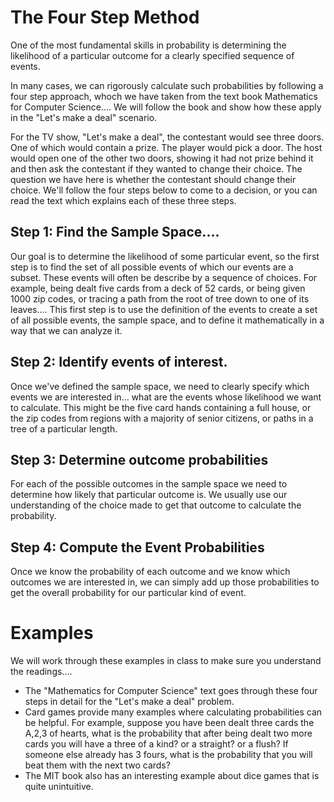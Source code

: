 # The Four Step Method

One of the most fundamental skills in probability is determining the likelihood of a particular outcome for a clearly specified sequence of events.

In many cases, we can rigorously calculate such probabilities by following a four step approach, whoch we have taken from the text book Mathematics for Computer Science....
We will follow the book and show how these apply in the "Let's make a deal" scenario.

For the TV show,  "Let's make a deal", the contestant would see three doors. One of which would contain a prize. The player would pick a door.
The host would open one of the other two doors, showing it had not prize behind it and then ask the contestant if they wanted to change their choice.
The question we have here is whether the contestant should change their choice.  We'll follow the four steps below to come to a decision, or you can read
the text which explains each of these three steps.

## Step 1: Find the Sample Space....
Our goal is to determine the likelihood of some particular event, so the first step is to find the set of all possible events of which our events are a subset.
These events will often be describe by a sequence of choices. For example, being dealt five cards from a deck of 52 cards, or being given 1000 zip codes, or tracing a path
from the root of tree down to one of its leaves.... This first step is to use the definition of the events to create a set of all possible events, the sample space, 
and to define it mathematically in a way that we can analyze it.

## Step 2: Identify events of interest.
Once we've defined the sample space, we need to clearly specify which events we are interested in... what are the events whose likelihood we want to calculate.
This might be the five card hands containing a full house, or the zip codes from regions with a majority of senior citizens, or paths in a tree of a particular length.

## Step 3: Determine outcome probabilities
For each of the possible outcomes in the sample space we need to determine how likely that particular outcome is.  We usually use our understanding of the choice made
to get that outcome to calculate the probability.

## Step 4: Compute the Event Probabilities
Once we know the probability of each outcome and we know which outcomes we are interested in, we can simply add up those probabilities to get the overall probability for
our particular kind of event.

# Examples
We will work through these examples in class to make sure you understand the readings....
* The "Mathematics for Computer Science" text goes through these four steps in detail for the "Let's make a deal" problem.
* Card games provide many examples where calculating probabilities can be helpful. For example, suppose you have been dealt three cards
  the A,2,3 of hearts, what is the probability that after being dealt two more cards you will have a three of a kind? or a straight? or a flush?
  If someone else already has 3 fours, what is the probability that you will beat them with the next two cards?
* The MIT book also has an interesting example about dice games that is quite unintuitive.


  
